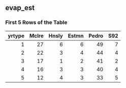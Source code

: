 ## evap_est
### First 5 Rows of the Table
|   yrtype |   Mclre |   Hnsly |   Estmn |   Pedro |   S92 |
|---------:|--------:|--------:|--------:|--------:|------:|
|        1 |      27 |       6 |       6 |      49 |     7 |
|        2 |      22 |       3 |       4 |      44 |     4 |
|        3 |      17 |       1 |       2 |      41 |     2 |
|        4 |      16 |       3 |       3 |      40 |     4 |
|        5 |      12 |       4 |       3 |      33 |     5 |